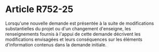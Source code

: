 # Article R752-25

Lorsqu'une nouvelle demande est présentée à la suite de modifications substantielles du projet ou d'un changement d'enseigne, les renseignements fournis à l'appui de cette demande décrivent les modifications envisagées et leurs conséquences sur les éléments d'information contenus dans la demande initiale.
